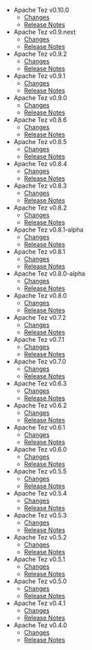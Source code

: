 
<!---
# Licensed to the Apache Software Foundation (ASF) under one
# or more contributor license agreements.  See the NOTICE file
# distributed with this work for additional information
# regarding copyright ownership.  The ASF licenses this file
# to you under the Apache License, Version 2.0 (the
# "License"); you may not use this file except in compliance
# with the License.  You may obtain a copy of the License at
#
#     http://www.apache.org/licenses/LICENSE-2.0
#
# Unless required by applicable law or agreed to in writing, software
# distributed under the License is distributed on an "AS IS" BASIS,
# WITHOUT WARRANTIES OR CONDITIONS OF ANY KIND, either express or implied.
# See the License for the specific language governing permissions and
# limitations under the License.
-->
* Apache Tez v0.10.0
    * [Changes](0.10.0/CHANGES.0.10.0.md)
    * [Release Notes](0.10.0/RELEASENOTES.0.10.0.md)
* Apache Tez v0.9.next
    * [Changes](0.9.next/CHANGES.0.9.next.md)
    * [Release Notes](0.9.next/RELEASENOTES.0.9.next.md)
* Apache Tez v0.9.2
    * [Changes](0.9.2/CHANGES.0.9.2.md)
    * [Release Notes](0.9.2/RELEASENOTES.0.9.2.md)
* Apache Tez v0.9.1
    * [Changes](0.9.1/CHANGES.0.9.1.md)
    * [Release Notes](0.9.1/RELEASENOTES.0.9.1.md)
* Apache Tez v0.9.0
    * [Changes](0.9.0/CHANGES.0.9.0.md)
    * [Release Notes](0.9.0/RELEASENOTES.0.9.0.md)
* Apache Tez v0.8.6
    * [Changes](0.8.6/CHANGES.0.8.6.md)
    * [Release Notes](0.8.6/RELEASENOTES.0.8.6.md)
* Apache Tez v0.8.5
    * [Changes](0.8.5/CHANGES.0.8.5.md)
    * [Release Notes](0.8.5/RELEASENOTES.0.8.5.md)
* Apache Tez v0.8.4
    * [Changes](0.8.4/CHANGES.0.8.4.md)
    * [Release Notes](0.8.4/RELEASENOTES.0.8.4.md)
* Apache Tez v0.8.3
    * [Changes](0.8.3/CHANGES.0.8.3.md)
    * [Release Notes](0.8.3/RELEASENOTES.0.8.3.md)
* Apache Tez v0.8.2
    * [Changes](0.8.2/CHANGES.0.8.2.md)
    * [Release Notes](0.8.2/RELEASENOTES.0.8.2.md)
* Apache Tez v0.8.1-alpha
    * [Changes](0.8.1-alpha/CHANGES.0.8.1-alpha.md)
    * [Release Notes](0.8.1-alpha/RELEASENOTES.0.8.1-alpha.md)
* Apache Tez v0.8.1
    * [Changes](0.8.1/CHANGES.0.8.1.md)
    * [Release Notes](0.8.1/RELEASENOTES.0.8.1.md)
* Apache Tez v0.8.0-alpha
    * [Changes](0.8.0-alpha/CHANGES.0.8.0-alpha.md)
    * [Release Notes](0.8.0-alpha/RELEASENOTES.0.8.0-alpha.md)
* Apache Tez v0.8.0
    * [Changes](0.8.0/CHANGES.0.8.0.md)
    * [Release Notes](0.8.0/RELEASENOTES.0.8.0.md)
* Apache Tez v0.7.2
    * [Changes](0.7.2/CHANGES.0.7.2.md)
    * [Release Notes](0.7.2/RELEASENOTES.0.7.2.md)
* Apache Tez v0.7.1
    * [Changes](0.7.1/CHANGES.0.7.1.md)
    * [Release Notes](0.7.1/RELEASENOTES.0.7.1.md)
* Apache Tez v0.7.0
    * [Changes](0.7.0/CHANGES.0.7.0.md)
    * [Release Notes](0.7.0/RELEASENOTES.0.7.0.md)
* Apache Tez v0.6.3
    * [Changes](0.6.3/CHANGES.0.6.3.md)
    * [Release Notes](0.6.3/RELEASENOTES.0.6.3.md)
* Apache Tez v0.6.2
    * [Changes](0.6.2/CHANGES.0.6.2.md)
    * [Release Notes](0.6.2/RELEASENOTES.0.6.2.md)
* Apache Tez v0.6.1
    * [Changes](0.6.1/CHANGES.0.6.1.md)
    * [Release Notes](0.6.1/RELEASENOTES.0.6.1.md)
* Apache Tez v0.6.0
    * [Changes](0.6.0/CHANGES.0.6.0.md)
    * [Release Notes](0.6.0/RELEASENOTES.0.6.0.md)
* Apache Tez v0.5.5
    * [Changes](0.5.5/CHANGES.0.5.5.md)
    * [Release Notes](0.5.5/RELEASENOTES.0.5.5.md)
* Apache Tez v0.5.4
    * [Changes](0.5.4/CHANGES.0.5.4.md)
    * [Release Notes](0.5.4/RELEASENOTES.0.5.4.md)
* Apache Tez v0.5.3
    * [Changes](0.5.3/CHANGES.0.5.3.md)
    * [Release Notes](0.5.3/RELEASENOTES.0.5.3.md)
* Apache Tez v0.5.2
    * [Changes](0.5.2/CHANGES.0.5.2.md)
    * [Release Notes](0.5.2/RELEASENOTES.0.5.2.md)
* Apache Tez v0.5.1
    * [Changes](0.5.1/CHANGES.0.5.1.md)
    * [Release Notes](0.5.1/RELEASENOTES.0.5.1.md)
* Apache Tez v0.5.0
    * [Changes](0.5.0/CHANGES.0.5.0.md)
    * [Release Notes](0.5.0/RELEASENOTES.0.5.0.md)
* Apache Tez v0.4.1
    * [Changes](0.4.1/CHANGES.0.4.1.md)
    * [Release Notes](0.4.1/RELEASENOTES.0.4.1.md)
* Apache Tez v0.4.0
    * [Changes](0.4.0/CHANGES.0.4.0.md)
    * [Release Notes](0.4.0/RELEASENOTES.0.4.0.md)
